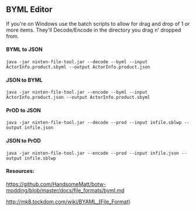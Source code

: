 ## BYML Editor

If you're on Windows use the batch scripts to allow for drag and drop of 1 or more items.
They'll Decode/Encode in the directory you drag n' dropped from.

#### BYML to JSON
```
java -jar ninten-file-tool.jar --decode --byml --input ActorInfo.product.sbyml --output ActorInfo.product.json
```

#### JSON to BYML
```
java -jar ninten-file-tool.jar --encode --byml --input ActorInfo.product.json --output ActorInfo.product.sbyml
```

#### PrOD to JSON
```
java -jar ninten-file-tool.jar --decode --prod --input infile.sblwp --output infile.json
```

#### JSON to PrOD
```
java -jar ninten-file-tool.jar --encode --prod --input infile.json --output infile.sblwp
```

#### Resources:

https://github.com/HandsomeMatt/botw-modding/blob/master/docs/file_formats/byml.md

http://mk8.tockdom.com/wiki/BYAML_(File_Format)